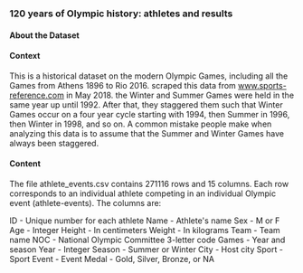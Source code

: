 ### 120 years of Olympic history: athletes and results
#### About the Dataset

#### Context

This is a historical dataset on the modern Olympic Games, including all the Games from Athens 1896 to Rio 2016. 
scraped this data from www.sports-reference.com in May 2018. 
the Winter and Summer Games were held in the same year up until 1992. 
After that, they staggered them such that Winter Games occur on a four year cycle starting with 1994, then Summer in 1996, then Winter in 1998, and so on.
A common mistake people make when analyzing this data is to assume that the Summer and Winter Games have always been staggered.

#### Content
The file athlete_events.csv contains 271116 rows and 15 columns. Each row corresponds to an individual athlete competing in an individual Olympic event (athlete-events). The columns are:

ID - Unique number for each athlete
Name - Athlete's name
Sex - M or F
Age - Integer
Height - In centimeters
Weight - In kilograms
Team - Team name
NOC - National Olympic Committee 3-letter code
Games - Year and season
Year - Integer
Season - Summer or Winter
City - Host city
Sport - Sport
Event - Event
Medal - Gold, Silver, Bronze, or NA
